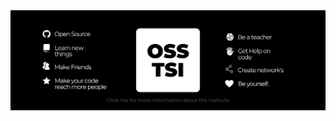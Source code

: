 <a href="https://github.com/osstsi/.github/">
  <img src="profile/institute.png" alt="Institute Banner" />
</a>
